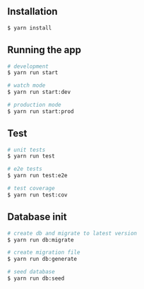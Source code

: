 ## Installation

```bash
$ yarn install
```

## Running the app

```bash
# development
$ yarn run start

# watch mode
$ yarn run start:dev

# production mode
$ yarn run start:prod
```

## Test

```bash
# unit tests
$ yarn run test

# e2e tests
$ yarn run test:e2e

# test coverage
$ yarn run test:cov
```

## Database init

```bash
# create db and migrate to latest version
$ yarn run db:migrate

# create migration file
$ yarn run db:generate

# seed database
$ yarn run db:seed 
```

